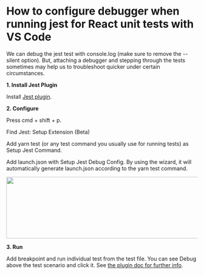 # How to configure debugger when running jest for React unit tests with VS Code

We can debug the jest test with <span class="code">console.log</span> (make sure to remove the <span class="code">--silent</span> option). But, attaching a debugger and stepping through the tests sometimes may help us to troubleshoot quicker under certain circumstances.

<strong>1. Install Jest Plugin</strong>

Install <a href="https://marketplace.visualstudio.com/items?itemName=Orta.vscode-jest" target="_blank">Jest plugin</a>.

<strong>2. Configure</strong>

Press <span class="code">cmd</span> + <span class="code">shift</span> + <span class="code">p</span>.

Find <span class="code">Jest: Setup Extension (Beta)</span>

Add <span class="code">yarn test</span> (or any test command you usually use for running tests) as Setup Jest Command.

Add <span class="code">launch.json</span> with Setup Jest Debug Config. By using the wizard, it will automatically generate <span class="code">launch.json</span> according to the <span class="code">yarn test</span> command.

<img class="alignnone size-medium wp-image-2719" src="https://www.mydatahack.com/wp-content/uploads/2022/10/jest-setup-extension-1-300x81.png" alt="" width="600" height="162" />

<strong>3. Run</strong>

Add breakpoint and run individual test from the test file. You can see <span class="code">Debug</span> above the test scenario and click it. See <a href="https://marketplace.visualstudio.com/items?itemName=Orta.vscode-jest" target="_blank">the plugin doc for further info</a>.
